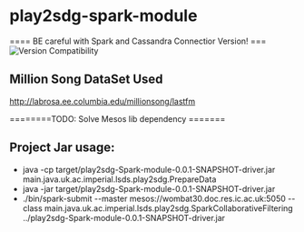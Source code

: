 # play2sdg-spark-module

==== BE careful with Spark and Cassandra Connectior Version! ===
![Version Compatibility](http://i.stack.imgur.com/wNVfN.png)


## Million Song DataSet Used
http://labrosa.ee.columbia.edu/millionsong/lastfm


========TODO: Solve Mesos lib dependency =======

## Project Jar usage:
* java -cp target/play2sdg-Spark-module-0.0.1-SNAPSHOT-driver.jar main.java.uk.ac.imperial.lsds.play2sdg.PrepareData
* java -jar target/play2sdg-Spark-module-0.0.1-SNAPSHOT-driver.jar
* ./bin/spark-submit --master mesos://wombat30.doc.res.ic.ac.uk:5050 --class main.java.uk.ac.imperial.lsds.play2sdg.SparkCollaborativeFiltering ../play2sdg-Spark-module-0.0.1-SNAPSHOT-driver.jar
